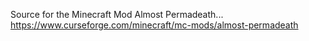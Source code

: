 Source for the Minecraft Mod Almost Permadeath...
https://www.curseforge.com/minecraft/mc-mods/almost-permadeath
